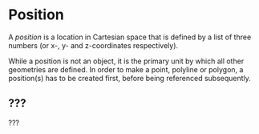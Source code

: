 # Position

A _position_ is a location in Cartesian space that is defined by a list of three numbers (or x-, y- and z-coordinates respectively). 

While a position is not an object, it is the primary unit by which all other geometries are defined. In order to make a point, polyline or polygon, a position(s) has to be created first, before being referenced subsequently. 

## ???

???
